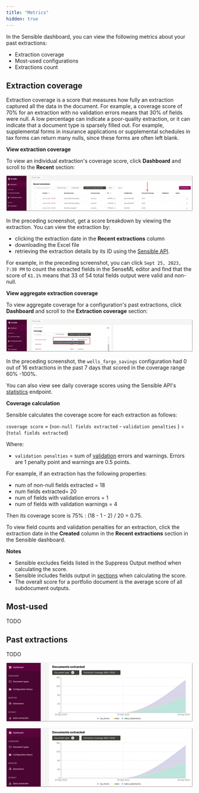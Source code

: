 ```yaml
---
title: "Metrics"
hidden: true
---
```


In the Sensible dashboard, you can view the following metrics about your past extractions:

- Extraction coverage
- Most-used configurations
- Extractions count

Extraction coverage
---

Extraction coverage is a score that measures how fully an extraction captured all the data in the document. For example, a coverage score of 70% for an extraction with no validation errors means that 30% of fields were null. A low percentage can indicate a poor-quality extraction, or it can indicate that a document type is sparsely filled out. For example, supplemental forms in insurance applications or supplemental schedules in tax forms can return many nulls, since these forms are often left blank.

**View extraction coverage**

To view an individual extraction's coverage score, click **Dashboard** and scroll to the **Recent** section:

![Click to enlarge](https://raw.githubusercontent.com/sensible-hq/sensible-docs/main/readme-sync/assets/v0/images/final/dashboard_coverage_1.png)

In the preceding screenshot, get a score breakdown by viewing the extraction. You can view the extraction by:

- clicking the extraction date in the **Recent extractions** column
- downloading the Excel file
- retrieving the extraction details by its ID using the [Sensible API](ref:retrieving-results). 

For example, in the preceding screenshot, you can click  `Sept 25, 2023, 7:30 PM`  to count the extracted fields in the SenseML editor and find that the score of `61.1%` means that 33 of 54 total fields output were valid and non-null.



**View aggregate extraction coverage**

To view aggregate coverage for a configuration's past extractions, click **Dashboard** and scroll to the **Extraction coverage** section:

![Click to enlarge](https://raw.githubusercontent.com/sensible-hq/sensible-docs/main/readme-sync/assets/v0/images/final/dashboard_coverage.png)

In the preceding screenshot, the `wells_fargo_savings` configuration had 0 out of 16 extractions in the past 7 days that scored in the coverage range 60% -100%.

 You can also view see daily coverage scores using the Sensible API's [statistics](ref:statistics) endpoint.

**Coverage calculation**

 Sensible calculates the coverage score for each extraction as follows:

`coverage score` = (`non-null fields extracted` - `validation penalties` )  ÷  (`total fields extracted`) 

Where:

- `validation penalties` =  sum of [validation](doc:validate-extractions) errors and warnings. Errors are 1 penalty point and warnings are 0.5 points.

For example, if an extraction has the following properties:

- num of non-null fields extracted = 18
- num fields extracted= 20
- num of fields with validation errors = 1
- num of fields with validation warnings = 4

Then its coverage score is 75% : (18 - 1 - 2) / 20 = 0.75. 

To view field counts and validation penalties for an extraction, click the extraction date in the **Created** column in the **Recent extractions** section in the Sensible dashboard.

**Notes**

- Sensible excludes fields listed in the Suppress Output method when calculating the score.
- Sensible includes fields output in [sections](doc:sections) when calculating the score.
- The overall score for a portfolio document is the average score of all subdocument outputs.



## Most-used 



TODO 


## Past extractions
TODO

![Click to enlarge](https://raw.githubusercontent.com/sensible-hq/sensible-docs/main/readme-sync/assets/v0/images/final/dashboard_count.png)









![Click to enlarge](https://raw.githubusercontent.com/sensible-hq/sensible-docs/main/readme-sync/assets/v0/images/final/dashboard_count.png)







